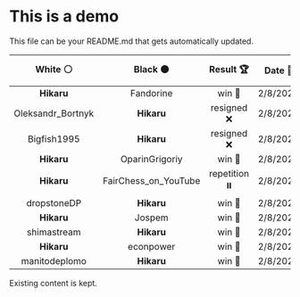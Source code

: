 # This is a demo

This file can be your README.md that gets automatically updated.

<!--START_SECTION:chessStats-->
<!-- Automatically generated with https://github.com/Balastrong/chess-stats-action -->

| White ⚪ | Black ⚫ | Result 🏆 | Date 📅 | Position 🗺️ |
|:---:|:---:|:---:|:---:|:---:|
| **Hikaru** | Fandorine | win 🥇 | 2/8/2022 | <a href="http://www.ee.unb.ca/cgi-bin/tervo/fen.pl?select=8/8/8/8/1Rb5/8/k1K5/8 b - -">Link</a> |
| Oleksandr_Bortnyk | **Hikaru** | resigned ❌ | 2/8/2022 | <a href="http://www.ee.unb.ca/cgi-bin/tervo/fen.pl?select=8/2P5/8/6k1/p7/P4N2/6p1/2K5 b - -">Link</a> |
| Bigfish1995 | **Hikaru** | resigned ❌ | 2/8/2022 | <a href="http://www.ee.unb.ca/cgi-bin/tervo/fen.pl?select=5Q2/1p1b1krR/2pp4/5p2/p1N1P3/3P3P/PPP3P1/6K1 b - -">Link</a> |
| **Hikaru** | OparinGrigoriy | win 🥇 | 2/8/2022 | <a href="http://www.ee.unb.ca/cgi-bin/tervo/fen.pl?select=1Q4R1/4rpk1/q3n1p1/3p4/3Pp1pP/4P1P1/5PK1/2R5 b - -">Link</a> |
| **Hikaru** | FairChess_on_YouTube | repetition ⏸️ | 2/8/2022 | <a href="http://www.ee.unb.ca/cgi-bin/tervo/fen.pl?select=8/8/1R6/4kprP/1p6/7K/8/8 w - -">Link</a> |
| dropstoneDP | **Hikaru** | win 🥇 | 2/8/2022 | <a href="http://www.ee.unb.ca/cgi-bin/tervo/fen.pl?select=2k1r3/pp6/2n2Q2/3pq1Bp/2r4P/1N3P2/PP3P1K/6R1 w - -">Link</a> |
| **Hikaru** | Jospem | win 🥇 | 2/8/2022 | <a href="http://www.ee.unb.ca/cgi-bin/tervo/fen.pl?select=4r1k1/p1p2p2/1p3q1p/2nPpb2/2P4P/2Q2RP1/P1B2K2/4R3 b - -">Link</a> |
| shimastream | **Hikaru** | win 🥇 | 2/8/2022 | <a href="http://www.ee.unb.ca/cgi-bin/tervo/fen.pl?select=3r2k1/2r3p1/5p2/p2p1q2/3Pp2P/1P2Q3/P5R1/6K1 w - -">Link</a> |
| **Hikaru** | econpower | win 🥇 | 2/8/2022 | <a href="http://www.ee.unb.ca/cgi-bin/tervo/fen.pl?select=r1b2r2/4pPbk/1p4pp/n1p2q2/p3NBP1/P1P1QN1P/1P3P2/3RR1K1 b - g3">Link</a> |
| manitodeplomo | **Hikaru** | win 🥇 | 2/8/2022 | <a href="http://www.ee.unb.ca/cgi-bin/tervo/fen.pl?select=1k6/8/4r3/2pK4/7p/2p4P/P7/8 w - -">Link</a> |

<!--END_SECTION:chessStats-->

Existing content is kept.
